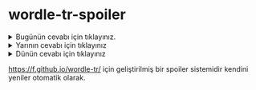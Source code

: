 # wordle-tr-spoiler

<details>
  <summary>Bugünün cevabı için tıklayınız.</summary>
  <br>
    <b> sıska </b>
</details>

<details>
  <summary>Yarının cevabı için tıklayınız</summary>
  <br>
   <b> manej </b>
</details>

<details>
  <summary>Dünün cevabı için tıklayınız </summary>
  <br>
  <b> tugay </b>
</details>

https://f.github.io/wordle-tr/ için geliştirilmiş bir spoiler sistemidir kendini yeniler otomatik olarak.

